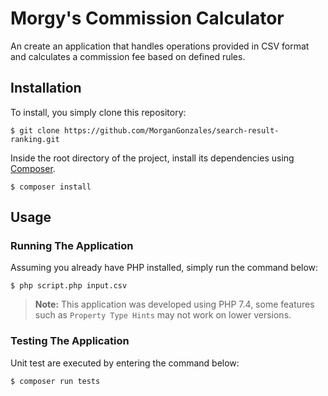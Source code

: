 # Morgy's Commission Calculator
An create an application that handles operations provided in CSV format and calculates a commission fee based on defined rules. 

## Installation
To install, you simply clone this repository:

```shell
$ git clone https://github.com/MorganGonzales/search-result-ranking.git
```

Inside the root directory of the project, install its dependencies using [Composer](https://getcomposer.org/).

```shell
$ composer install
```

## Usage
### Running The Application
Assuming you already have PHP installed, simply run the command below:

```shell
$ php script.php input.csv
```

> **Note:** This application was developed using PHP 7.4, some features such as `Property Type Hints` may not work on lower versions.

### Testing The Application
Unit test are executed by entering the command below:

```shell
$ composer run tests
```
